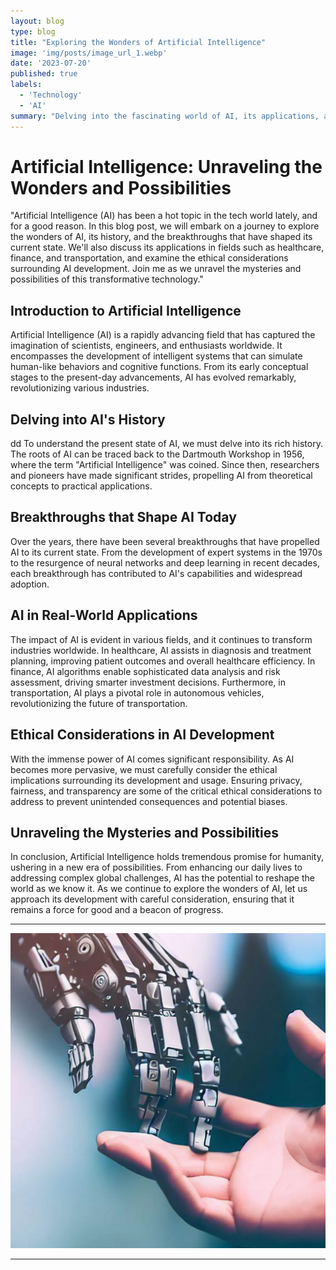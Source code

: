 ```yaml
---
layout: blog
type: blog
title: "Exploring the Wonders of Artificial Intelligence"
image: 'img/posts/image_url_1.webp'
date: '2023-07-20'
published: true
labels:
  - 'Technology'
  - 'AI'
summary: "Delving into the fascinating world of AI, its applications, and its potential impact on various industries."
---
```


# **Artificial Intelligence: Unraveling the Wonders and Possibilities**

"Artificial Intelligence (AI) has been a hot topic in the tech world lately, and for a good reason. In this blog post, we will embark on a journey to explore the wonders of AI, its history, and the breakthroughs that have shaped its current state. We'll also discuss its applications in fields such as healthcare, finance, and transportation, and examine the ethical considerations surrounding AI development. Join me as we unravel the mysteries and possibilities of this transformative technology."

## Introduction to Artificial Intelligence

Artificial Intelligence (AI) is a rapidly advancing field that has captured the imagination of scientists, engineers, and enthusiasts worldwide. It encompasses the development of intelligent systems that can simulate human-like behaviors and cognitive functions. From its early conceptual stages to the present-day advancements, AI has evolved remarkably, revolutionizing various industries.

## Delving into AI's History
dd
To understand the present state of AI, we must delve into its rich history. The roots of AI can be traced back to the Dartmouth Workshop in 1956, where the term "Artificial Intelligence" was coined. Since then, researchers and pioneers have made significant strides, propelling AI from theoretical concepts to practical applications.

## Breakthroughs that Shape AI Today

Over the years, there have been several breakthroughs that have propelled AI to its current state. From the development of expert systems in the 1970s to the resurgence of neural networks and deep learning in recent decades, each breakthrough has contributed to AI's capabilities and widespread adoption.

## AI in Real-World Applications

The impact of AI is evident in various fields, and it continues to transform industries worldwide. In healthcare, AI assists in diagnosis and treatment planning, improving patient outcomes and overall healthcare efficiency. In finance, AI algorithms enable sophisticated data analysis and risk assessment, driving smarter investment decisions. Furthermore, in transportation, AI plays a pivotal role in autonomous vehicles, revolutionizing the future of transportation.

## Ethical Considerations in AI Development

With the immense power of AI comes significant responsibility. As AI becomes more pervasive, we must carefully consider the ethical implications surrounding its development and usage. Ensuring privacy, fairness, and transparency are some of the critical ethical considerations to address to prevent unintended consequences and potential biases.

## Unraveling the Mysteries and Possibilities

In conclusion, Artificial Intelligence holds tremendous promise for humanity, ushering in a new era of possibilities. From enhancing our daily lives to addressing complex global challenges, AI has the potential to reshape the world as we know it. As we continue to explore the wonders of AI, let us approach its development with careful consideration, ensuring that it remains a force for good and a beacon of progress.

---

![AI](img/posts/image_url_1.webp)

---
